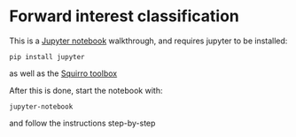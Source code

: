 # Forward interest classification

This is a [Jupyter notebook](http://jupyter.org/) walkthrough, and requires jupyter to be installed:

    pip install jupyter

as well as the [Squirro toolbox](https://squirro.atlassian.net/wiki/spaces/DOC/pages/159809602/Install+Squirro+Toolbox+on+Python)

After this is done, start the notebook with:

    jupyter-notebook

and follow the instructions step-by-step

